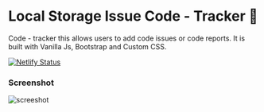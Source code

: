 
# Local Storage Issue Code - Tracker 🎫

Code - tracker this allows users to add code issues or code reports. It is built with Vanilla Js, Bootstrap and Custom CSS.

[![Netlify Status](https://api.netlify.com/api/v1/badges/9f0b1a82-0bb7-43de-916a-8ac5d25c08c1/deploy-status)](https://app.netlify.com/sites/code-tracker-ukhang/deploys)

### Screenshot
![screeshot](https://user-images.githubusercontent.com/94834060/208602173-3dfe459a-51f4-4654-857b-54ff3d8059bf.png)
